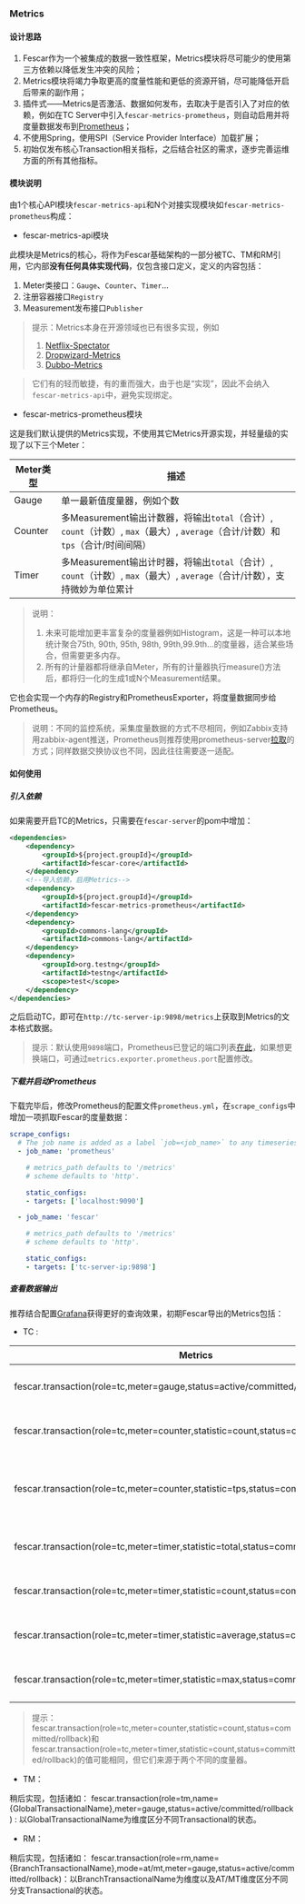 ### Metrics
#### 设计思路
1. Fescar作为一个被集成的数据一致性框架，Metrics模块将尽可能少的使用第三方依赖以降低发生冲突的风险；
2. Metrics模块将竭力争取更高的度量性能和更低的资源开销，尽可能降低开启后带来的副作用；
3. 插件式——Metrics是否激活、数据如何发布，去取决于是否引入了对应的依赖，例如在TC Server中引入`fescar-metrics-prometheus`，则自动启用并将度量数据发布到[Prometheus](https://github.com/prometheus)；
4. 不使用Spring，使用SPI（Service Provider Interface）加载扩展；
5. 初始仅发布核心Transaction相关指标，之后结合社区的需求，逐步完善运维方面的所有其他指标。

#### 模块说明
由1个核心API模块`fescar-metrics-api`和N个对接实现模块如`fescar-metrics-prometheus`构成：
- fescar-metrics-api模块

此模块是Metrics的核心，将作为Fescar基础架构的一部分被TC、TM和RM引用，它内部**没有任何具体实现代码**，仅包含接口定义，定义的内容包括：
1. Meter类接口：`Gauge`、`Counter`、`Timer`...
2. 注册容器接口`Registry`
3. Measurement发布接口`Publisher`

>提示：Metrics本身在开源领域也已有很多实现，例如
>1. [Netflix-Spectator](https://github.com/Netflix/spectator)
>2. [Dropwizard-Metrics](https://github.com/dropwizard/metrics)
>3. [Dubbo-Metrics](https://github.com/dubbo/dubbo-metrics)

>它们有的轻而敏捷，有的重而强大，由于也是“实现”，因此不会纳入`fescar-metrics-api`中，避免实现绑定。

- fescar-metrics-prometheus模块

这是我们默认提供的Metrics实现，不使用其它Metrics开源实现，并轻量级的实现了以下三个Meter：

| Meter类型 | 描述                                                  |
| --------- | ------------------------------------------------------------ |
| Gauge     | 单一最新值度量器，例如个数                                   |
| Counter   | 多Measurement输出计数器，将输出`total`（合计）, `count`（计数）, `max`（最大）, `average`（合计/计数）和`tps`（合计/时间间隔） |
| Timer     | 多Measurement输出计时器，将输出`total`（合计）, `count`（计数）, `max`（最大）, `average`（合计/计数），支持微妙为单位累计 |

>说明：
>1. 未来可能增加更丰富复杂的度量器例如Histogram，这是一种可以本地统计聚合75th, 90th, 95th, 98th, 99th,99.9th...的度量器，适合某些场合，但需要更多内存。
>2. 所有的计量器都将继承自Meter，所有的计量器执行measure()方法后，都将归一化的生成1或N个Measurement结果。

它也会实现一个内存的Registry和PrometheusExporter，将度量数据同步给Prometheus。

>说明：不同的监控系统，采集度量数据的方式不尽相同，例如Zabbix支持用zabbix-agent推送，Prometheus则推荐使用prometheus-server[拉取](https://prometheus.io/docs/practices/pushing/)的方式；同样数据交换协议也不同，因此往往需要逐一适配。

#### 如何使用
##### 引入依赖
如果需要开启TC的Metrics，只需要在`fescar-server`的pom中增加：
```xml
<dependencies>
	<dependency>
		<groupId>${project.groupId}</groupId>
		<artifactId>fescar-core</artifactId>
	</dependency>
	<!--导入依赖，启用Metrics-->
	<dependency>
		<groupId>${project.groupId}</groupId>
		<artifactId>fescar-metrics-prometheus</artifactId>
	</dependency>
	<dependency>
		<groupId>commons-lang</groupId>
		<artifactId>commons-lang</artifactId>
	</dependency>
	<dependency>
		<groupId>org.testng</groupId>
		<artifactId>testng</artifactId>
		<scope>test</scope>
	</dependency>
</dependencies>
```

之后启动TC，即可在`http://tc-server-ip:9898/metrics`上获取到Metrics的文本格式数据。

>提示：默认使用`9898`端口，Prometheus已登记的端口列表[在此](https://github.com/prometheus/prometheus/wiki/Default-port-allocations)，如果想更换端口，可通过`metrics.exporter.prometheus.port`配置修改。

##### 下载并启动Prometheus
下载完毕后，修改Prometheus的配置文件`prometheus.yml`，在`scrape_configs`中增加一项抓取Fescar的度量数据：
```yaml
scrape_configs:
  # The job name is added as a label `job=<job_name>` to any timeseries scraped from this config.
  - job_name: 'prometheus'

    # metrics_path defaults to '/metrics'
    # scheme defaults to 'http'.

    static_configs:
    - targets: ['localhost:9090']

  - job_name: 'fescar'

    # metrics_path defaults to '/metrics'
    # scheme defaults to 'http'.

    static_configs:
    - targets: ['tc-server-ip:9898']
```

##### 查看数据输出
推荐结合配置[Grafana](https://prometheus.io/docs/visualization/grafana/)获得更好的查询效果，初期Fescar导出的Metrics包括：
- TC :

| Metrics    | 描述    |
| ------ | --------- |
| fescar.transaction(role=tc,meter=gauge,status=active/committed/rollback) | 当前活动中/已提交/已回滚的事务总数  |
| fescar.transaction(role=tc,meter=counter,statistic=count,status=committed/rollback) | 当前周期内提交/回滚的事务数  |
| fescar.transaction(role=tc,meter=counter,statistic=tps,status=committed/rollback) | 当前周期内提交/回滚的事务TPS（transaction per second） |
| fescar.transaction(role=tc,meter=timer,statistic=total,status=committed/rollback) | 当前周期内提交/回滚的事务耗时总和 |
| fescar.transaction(role=tc,meter=timer,statistic=count,status=committed/rollback) | 当前周期内提交/回滚的事务数  |
| fescar.transaction(role=tc,meter=timer,statistic=average,status=committed/rollback) | 当前周期内提交/回滚的事务平均耗时   |
| fescar.transaction(role=tc,meter=timer,statistic=max,status=committed/rollback) | 当前周期内提交/回滚的事务最大耗时 |

>提示：fescar.transaction(role=tc,meter=counter,statistic=count,status=committed/rollback)和fescar.transaction(role=tc,meter=timer,statistic=count,status=committed/rollback)的值可能相同，但它们来源于两个不同的度量器。

- TM：

稍后实现，包括诸如：
fescar.transaction(role=tm,name={GlobalTransactionalName},meter=gauge,status=active/committed/rollback) : 以GlobalTransactionalName为维度区分不同Transactional的状态。

- RM：

稍后实现，包括诸如：
fescar.transaction(role=rm,name={BranchTransactionalName},mode=at/mt,meter=gauge,status=active/committed/rollback)：以BranchTransactionalName为维度以及AT/MT维度区分不同分支Transactional的状态。